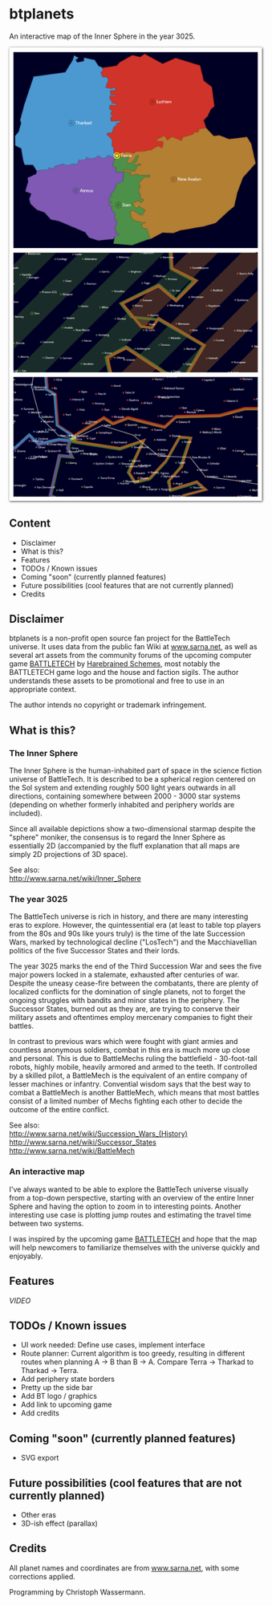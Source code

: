 # btplanets
An interactive map of the Inner Sphere in the year 3025.

<img src="img/screenshots/collage.png" style="box-shadow: 1px 1px 4px #333" />

## Content
- Disclaimer
- What is this?
- Features
- TODOs / Known issues
- Coming "soon" (currently planned features)
- Future possibilities (cool features that are not currently planned)
- Credits

## Disclaimer
btplanets is a non-profit open source fan project for the BattleTech universe. It uses data from the public
fan Wiki at www.sarna.net, as well as several art assets from the community forums of the upcoming computer
game [BATTLETECH](https://community.battletechgame.com/forums) by [Harebrained Schemes](http://harebrained-schemes.com/),
most notably the BATTLETECH game logo and the house and faction sigils. The author understands these assets
to be promotional and free to use in an appropriate context.

The author intends no copyright or trademark infringement.

## What is this?

### The Inner Sphere
The Inner Sphere is the human-inhabited part of space in the science fiction universe of BattleTech. It is
described to be a spherical region centered on the Sol system and extending roughly 500 light years outwards in all
directions, containing somewhere between 2000 - 3000 star systems (depending on whether formerly inhabited and
periphery worlds are included).

Since all available depictions show a two-dimensional starmap despite the "sphere" moniker, the consensus is to regard
the Inner Sphere as essentially 2D (accompanied by the fluff explanation that all maps are simply 2D projections
of 3D space).

See also:  
http://www.sarna.net/wiki/Inner_Sphere

### The year 3025
The BattleTech universe is rich in history, and there are many interesting eras to explore. However, the quintessential
era (at least to table top players from the 80s and 90s like yours truly) is the time of the late
Succession Wars, marked by technological decline ("LosTech") and the Macchiavellian politics of the five Successor
States and their lords.

The year 3025 marks the end of the Third Succession War and sees the five major powers locked in a stalemate, exhausted
after centuries of war. Despite the uneasy cease-fire between the combatants, there are plenty of localized conflicts
for the domination of single planets, not to forget the ongoing struggles with bandits and minor states in the periphery.
The Successor States, burned out as they are, are trying to conserve their military assets and oftentimes employ
mercenary companies to fight their battles.

In contrast to previous wars which were fought with giant armies and countless anonymous soldiers, combat in this era is
much more up close and personal. This is due to BattleMechs ruling the battlefield - 30-foot-tall robots, highly
mobile, heavily armored and armed to the teeth. If controlled by a skilled pilot, a BattleMech is the equivalent of an
entire company of lesser machines or infantry. Convential wisdom says that the best way to combat a BattleMech is another
BattleMech, which means that most battles consist of a limited number of Mechs fighting each other to decide the
outcome of the entire conflict.

See also:  
http://www.sarna.net/wiki/Succession_Wars_(History)  
http://www.sarna.net/wiki/Successor_States  
http://www.sarna.net/wiki/BattleMech

### An interactive map
I've always wanted to be able to explore the BattleTech universe visually from a top-down perspective, starting with an
overview of the entire Inner Sphere and having the option to zoom in to interesting points. Another interesting use case
is plotting jump routes and estimating the travel time between two systems.

I was inspired by the upcoming game [BATTLETECH](http://battletechgame.com/) and hope that the map will help newcomers to
familiarize themselves with the universe quickly and enjoyably.

## Features
_VIDEO_

## TODOs / Known issues
- UI work needed: Define use cases, implement interface
- Route planner: Current algorithm is too greedy, resulting in different routes when planning A &rarr; B than B &rarr; A. Compare Terra &rarr; Tharkad to Tharkad &rarr; Terra.
- Add periphery state borders
- Pretty up the side bar
- Add BT logo / graphics
- Add link to upcoming game
- Add credits

## Coming "soon" (currently planned features)
- SVG export

## Future possibilities (cool features that are not currently planned)
- Other eras
- 3D-ish effect (parallax)

## Credits
All planet names and coordinates are from www.sarna.net, with some corrections applied.

Programming by Christoph Wassermann.

